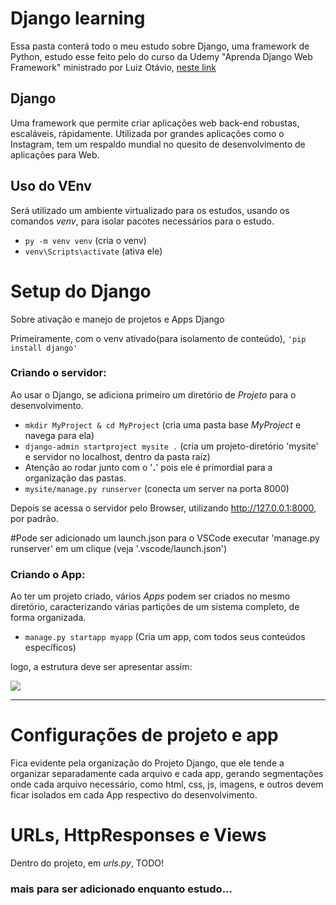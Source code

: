# Django learning
Essa pasta conterá todo o meu estudo sobre Django, uma framework de Python,
estudo esse feito pelo do curso da Udemy "Aprenda Django Web Framework" ministrado por Luiz Otávio, 
<a href=https://www.udemy.com/course/curso-de-django-web-framework-com-python-html-e-css/>neste link</a>

## Django
Uma framework que permite criar aplicações web back-end robustas, escaláveis, rápidamente. Utilizada por grandes aplicações
como o Instagram, tem um respaldo mundial no quesito de desenvolvimento de aplicações para Web.

## Uso do VEnv
Será utilizado um ambiente virtualizado para os estudos, usando os comandos <i>venv</i>, para isolar pacotes necessários para o estudo.

* <code>py -m venv venv</code> (cria o venv)
* <code>venv\Scripts\activate</code> (ativa ele)

# Setup do Django
Sobre ativação e manejo de projetos e Apps Django

Primeiramente, com o venv ativado(para isolamento de conteúdo), <code>'pip install django'</code>

### Criando o servidor:
Ao usar o Django, se adiciona primeiro um diretório de <i>Projeto</i> para o desenvolvimento.
* <code>mkdir MyProject & cd MyProject</code> (cria uma pasta base <i>MyProject</i> e navega para ela)
* <code>django-admin startproject mysite .</code> (cria um projeto-diretório 'mysite' e servidor no localhost, dentro da pasta raíz)
* Atenção ao rodar junto com o '<b>.</b>' pois ele é primordial para a organização das pastas.
* <code>mysite/manage.py runserver</code> (conecta um server na porta 8000) 
 
Depois se acessa o servidor pelo Browser, utilizando http://127.0.0.1:8000, por padrão.
 
#Pode ser adicionado um launch.json para o VSCode executar 'manage.py runserver' em um clique (veja '.vscode/launch.json')

### Criando o App:
Ao ter um projeto criado, vários <i>Apps</i> podem ser criados no mesmo diretório, caracterizando várias partições de um sistema completo, de forma organizada.
* <code>manage.py startapp myapp</code> (Cria um app, com todos seus conteúdos específicos)
 
logo, a estrutura deve ser apresentar assim: 
 
<img src="https://i.ibb.co/S6bcgC5/image.png">
 
---

# Configurações de projeto e app
Fica evidente pela organização do Projeto Django, que ele tende a organizar separadamente cada arquivo e cada app, gerando segmentações onde cada arquivo necessário, como html, css, js, imagens, e outros devem ficar isolados em cada App respectivo do desenvolvimento.

# URLs, HttpResponses e Views 
Dentro do projeto, em <i>urls.py</i>, TODO!

### mais para ser adicionado enquanto estudo...